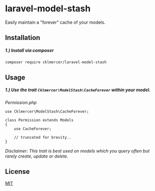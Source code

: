 # laravel-model-stash
Easily maintain a "forever" cache of your models.

## Installation
##### 1.) Install via composer
```
composer require cklmercer/laravel-model-stash
```
## Usage
##### 1.) Use the trait `Cklmercer\ModelStash\CacheForever` within your model.
_Permission.php_
```
use Cklmercer\ModelStash\CacheForever;

class Permission extends Models 
{
    use CacheForever;
     
    // truncated for brevity..
}
```

*Disclaimer: This trait is best used on models which you query often but rarely create, update or delete.*

## License
[MIT](http://opensource.org/licenses/MIT)